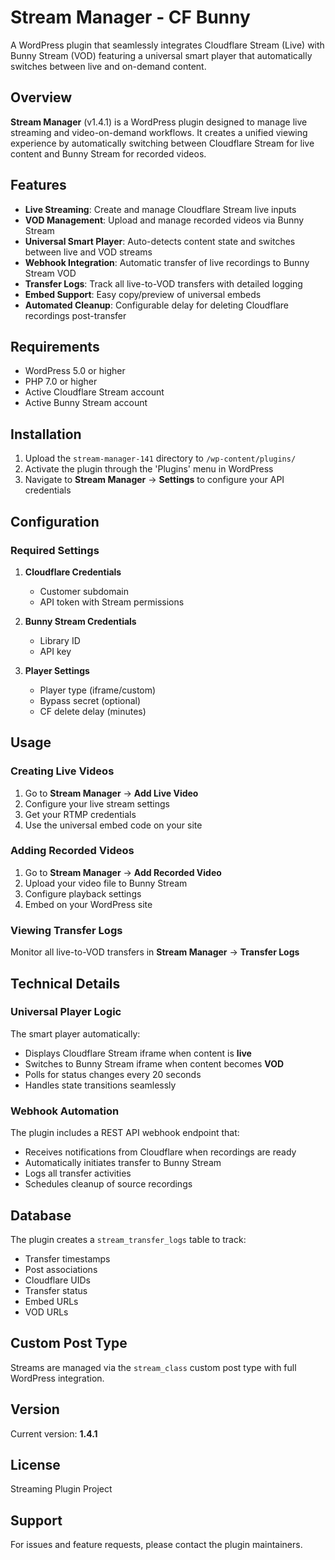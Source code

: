 # Stream Manager - CF Bunny

A WordPress plugin that seamlessly integrates Cloudflare Stream (Live) with Bunny Stream (VOD) featuring a universal smart player that automatically switches between live and on-demand content.

## Overview

**Stream Manager** (v1.4.1) is a WordPress plugin designed to manage live streaming and video-on-demand workflows. It creates a unified viewing experience by automatically switching between Cloudflare Stream for live content and Bunny Stream for recorded videos.

## Features

- **Live Streaming**: Create and manage Cloudflare Stream live inputs
- **VOD Management**: Upload and manage recorded videos via Bunny Stream
- **Universal Smart Player**: Auto-detects content state and switches between live and VOD streams
- **Webhook Integration**: Automatic transfer of live recordings to Bunny Stream VOD
- **Transfer Logs**: Track all live-to-VOD transfers with detailed logging
- **Embed Support**: Easy copy/preview of universal embeds
- **Automated Cleanup**: Configurable delay for deleting Cloudflare recordings post-transfer

## Requirements

- WordPress 5.0 or higher
- PHP 7.0 or higher
- Active Cloudflare Stream account
- Active Bunny Stream account

## Installation

1. Upload the `stream-manager-141` directory to `/wp-content/plugins/`
2. Activate the plugin through the 'Plugins' menu in WordPress
3. Navigate to **Stream Manager** → **Settings** to configure your API credentials

## Configuration

### Required Settings

1. **Cloudflare Credentials**
   - Customer subdomain
   - API token with Stream permissions

2. **Bunny Stream Credentials**
   - Library ID
   - API key

3. **Player Settings**
   - Player type (iframe/custom)
   - Bypass secret (optional)
   - CF delete delay (minutes)

## Usage

### Creating Live Videos

1. Go to **Stream Manager** → **Add Live Video**
2. Configure your live stream settings
3. Get your RTMP credentials
4. Use the universal embed code on your site

### Adding Recorded Videos

1. Go to **Stream Manager** → **Add Recorded Video**
2. Upload your video file to Bunny Stream
3. Configure playback settings
4. Embed on your WordPress site

### Viewing Transfer Logs

Monitor all live-to-VOD transfers in **Stream Manager** → **Transfer Logs**

## Technical Details

### Universal Player Logic

The smart player automatically:
- Displays Cloudflare Stream iframe when content is **live**
- Switches to Bunny Stream iframe when content becomes **VOD**
- Polls for status changes every 20 seconds
- Handles state transitions seamlessly

### Webhook Automation

The plugin includes a REST API webhook endpoint that:
- Receives notifications from Cloudflare when recordings are ready
- Automatically initiates transfer to Bunny Stream
- Logs all transfer activities
- Schedules cleanup of source recordings

## Database

The plugin creates a `stream_transfer_logs` table to track:
- Transfer timestamps
- Post associations
- Cloudflare UIDs
- Transfer status
- Embed URLs
- VOD URLs

## Custom Post Type

Streams are managed via the `stream_class` custom post type with full WordPress integration.

## Version

Current version: **1.4.1**

## License

Streaming Plugin Project

## Support

For issues and feature requests, please contact the plugin maintainers.
